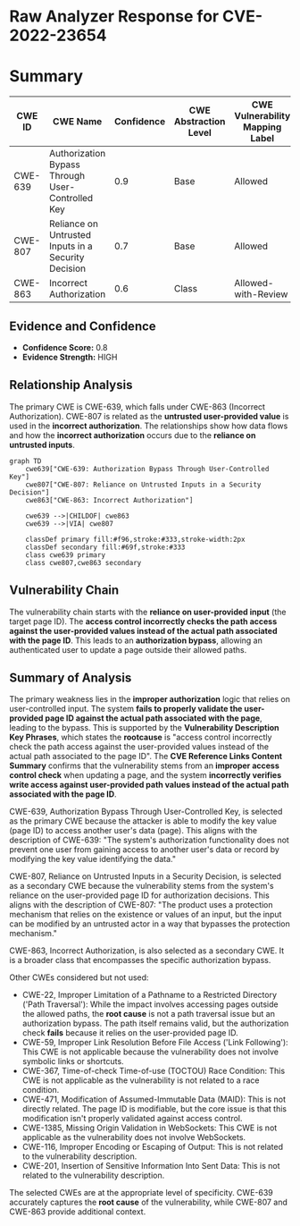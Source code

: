 # Raw Analyzer Response for CVE-2022-23654

# Summary
| CWE ID | CWE Name | Confidence | CWE Abstraction Level | CWE Vulnerability Mapping Label | CWE-Vulnerability Mapping Notes |
|---|---|---|---|---|---|
| CWE-639 | Authorization Bypass Through User-Controlled Key | 0.9 | Base | Allowed | Primary CWE |
| CWE-807 | Reliance on Untrusted Inputs in a Security Decision | 0.7 | Base | Allowed | Secondary CWE |
| CWE-863 | Incorrect Authorization | 0.6 | Class | Allowed-with-Review | Secondary CWE |

## Evidence and Confidence

*   **Confidence Score:** 0.8
*   **Evidence Strength:** HIGH

## Relationship Analysis
The primary CWE is CWE-639, which falls under CWE-863 (Incorrect Authorization). CWE-807 is related as the **untrusted user-provided value** is used in the **incorrect authorization**. The relationships show how data flows and how the **incorrect authorization** occurs due to the **reliance on untrusted inputs**.

```mermaid
graph TD
    cwe639["CWE-639: Authorization Bypass Through User-Controlled Key"]
    cwe807["CWE-807: Reliance on Untrusted Inputs in a Security Decision"]
    cwe863["CWE-863: Incorrect Authorization"]
    
    cwe639 -->|CHILDOF| cwe863
    cwe639 -->|VIA| cwe807
    
    classDef primary fill:#f96,stroke:#333,stroke-width:2px
    classDef secondary fill:#69f,stroke:#333
    class cwe639 primary
    class cwe807,cwe863 secondary
```

## Vulnerability Chain
The vulnerability chain starts with the **reliance on user-provided input** (the target page ID). The **access control incorrectly checks the path access against the user-provided values instead of the actual path associated with the page ID**. This leads to an **authorization bypass**, allowing an authenticated user to update a page outside their allowed paths.

## Summary of Analysis
The primary weakness lies in the **improper authorization** logic that relies on user-controlled input. The system **fails to properly validate the user-provided page ID against the actual path associated with the page**, leading to the bypass. This is supported by the **Vulnerability Description Key Phrases**, which states the **rootcause** is "access control incorrectly check the path access against the user-provided values instead of the actual path associated to the page ID". The **CVE Reference Links Content Summary** confirms that the vulnerability stems from an **improper access control check** when updating a page, and the system **incorrectly verifies write access against user-provided path values instead of the actual path associated with the page ID**.

CWE-639, Authorization Bypass Through User-Controlled Key, is selected as the primary CWE because the attacker is able to modify the key value (page ID) to access another user's data (page). This aligns with the description of CWE-639: "The system's authorization functionality does not prevent one user from gaining access to another user's data or record by modifying the key value identifying the data."

CWE-807, Reliance on Untrusted Inputs in a Security Decision, is selected as a secondary CWE because the vulnerability stems from the system's reliance on the user-provided page ID for authorization decisions. This aligns with the description of CWE-807: "The product uses a protection mechanism that relies on the existence or values of an input, but the input can be modified by an untrusted actor in a way that bypasses the protection mechanism."

CWE-863, Incorrect Authorization, is also selected as a secondary CWE. It is a broader class that encompasses the specific authorization bypass.

Other CWEs considered but not used:

*   CWE-22, Improper Limitation of a Pathname to a Restricted Directory ('Path Traversal'): While the impact involves accessing pages outside the allowed paths, the **root cause** is not a path traversal issue but an authorization bypass. The path itself remains valid, but the authorization check **fails** because it relies on the user-provided page ID.
*   CWE-59, Improper Link Resolution Before File Access ('Link Following'): This CWE is not applicable because the vulnerability does not involve symbolic links or shortcuts.
*   CWE-367, Time-of-check Time-of-use (TOCTOU) Race Condition: This CWE is not applicable as the vulnerability is not related to a race condition.
*   CWE-471, Modification of Assumed-Immutable Data (MAID): This is not directly related. The page ID is modifiable, but the core issue is that this modification isn't properly validated against access control.
*   CWE-1385, Missing Origin Validation in WebSockets: This CWE is not applicable as the vulnerability does not involve WebSockets.
*   CWE-116, Improper Encoding or Escaping of Output: This is not related to the vulnerability description.
*   CWE-201, Insertion of Sensitive Information Into Sent Data: This is not related to the vulnerability description.

The selected CWEs are at the appropriate level of specificity. CWE-639 accurately captures the **root cause** of the vulnerability, while CWE-807 and CWE-863 provide additional context.